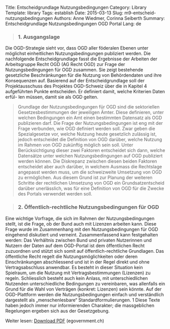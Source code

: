 Title: Entscheidgrundlage Nutzungsbedingungen
Category: Library
Template: library
Tags: establish
Date: 2015-03-13
Slug: m9-entscheid-nutzungsbedingungen
Authors: Anne Wiedmer, Corinna Seiberth
Summary: Entscheidgrundlage Nutzungsbedingungen OGD Portal
Lang: de

> ### 1. Ausgangslage
Die OGD-Strategie sieht vor, dass OGD aller föderalen Ebenen unter möglichst einheitlichen
Nutzungsbedingungen publiziert werden. Die nachfolgende Entscheidgrundlage fasst die
Ergebnisse der Arbeiten der Arbeitsgruppe Recht OGD (AG Recht OGD) zur Frage der
Nutzungsbedingungen für OGD zusammen. Sie zeigt bestehende gesetzliche
Beschränkungen für die Nutzung von Behördendaten und ihre Konsequenzen auf. Basierend
auf der Entscheidgrundlage soll der Projektausschuss des Projektes OGD-Schweiz über die
in Kapitel 4 aufgeführten Punkte entscheiden. Er definiert damit, welche Kriterien Daten erfül-
len müssen, damit sie als OGD gelten.

> Grundlage der Nutzungsbedingungen für OGD sind die sektoriellen Gesetzesbestimmungen
der jeweiligen Ämter. Diese definieren, unter welchen Bedingungen ein Amt einen bestimmten
Datensatz als OGD publizieren darf. Die Frage der Nutzungsbedingungen ist eng mit der Frage
verbunden, wie OGD definiert werden soll. Zwar geben die Spezialgesetze vor, welche
Nutzung heute gesetzlich zulässig ist, jedoch entscheidet die Definition von OGD darüber,
welche Nutzung im Rahmen von OGD zukünftig möglich sein soll. Unter Berücksichtigung
dieser zwei Faktoren entscheidet sich dann, welche Datensätze unter welchen
Nutzungsbedingungen auf OGD publiziert werden können. Die Diskrepanz zwischen diesen
beiden Faktoren entscheidet aber auch darüber, in welchem Ausmass die Rechtslage
angepasst werden muss, um die schweizweite Umsetzung von OGD zu ermöglichen. Aus
diesem Grund ist zur Planung der weiteren Schritte der rechtlichen Umsetzung von OGD ein
Grundsatzentscheid darüber unerlässlich, was für eine Definition von OGD für die Zwecke des
Portals verwendet werden soll.

> ### 2. Öffentlich-rechtliche Nutzungsbedingungen für OGD
Eine wichtige Vorfrage, die sich im Rahmen der Nutzungsbedingungen stellt, ist die Frage, ob
der Bund auch mit Lizenzen arbeiten kann. Diese Frage wurde im Zusammenhang mit den
Nutzungsbedingungen für OGD eingehend diskutiert und verneint. Zusammenfassend kann
festgehalten werden: Das Verhältnis zwischen Bund und privaten Nutzerinnen und Nutzern
der Daten auf dem OGD-Portal ist dem öffentlichen Recht zuzuordnen und stützt sich somit
auf öffentlich-rechtliche Grundlagen. Das öffentliche Recht regelt die Nutzungsmöglichkeiten
oder deren Einschränkungen abschliessend und ist in der Regel direkt und ohne
Vertragsabschluss anwendbar. Es besteht in dieser Situation kein Spielraum, um die Nutzung
mit Vertragsbestimmungen (Lizenzen) zu regeln. Schliesslich besteht auch kein Anlass, mit
unterschiedlichen Nutzenden unterschiedliche Bedingungen zu vereinbaren, was allenfalls ein
Grund für die Wahl von Verträgen (konkret: Lizenzen) sein könnte. Auf der OGD-Plattform
werden die Nutzungsbedingungen einfach und verständlich dargestellt als „menschenlesbare“
Standardformulierungen. 1 Diese Texte haben jedoch immer nur informierenden Charakter; die
massgeblichen Regelungen ergeben sich aus der Gesetzgebung.

Weiter lesen: [Download PDF](http://www.egovernment.ch/umsetzung/00881/00883/01112/index.html?lang=de&download=NHzLpZeg7t,lnp6I0NTU042l2Z6ln1acy4Zn4Z2qZpnO2Yuq2Z6gpJCDdnt2f2ym162epYbg2c_JjKbNoKSn6A--) (egovernment.ch)

